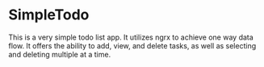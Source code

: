 # SimpleTodo

This is a very simple todo list app. It utilizes ngrx to achieve one way data flow.
It offers the ability to add, view, and delete tasks, as well as selecting and deleting
multiple at a time.
